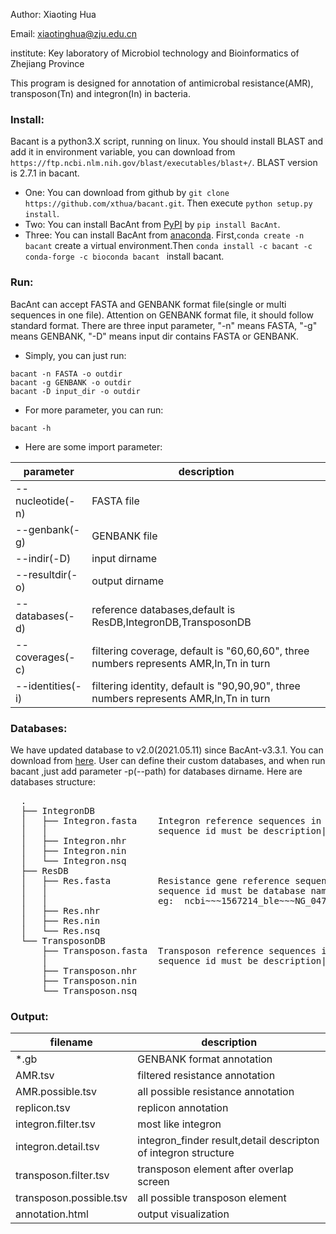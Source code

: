 Author:     Xiaoting Hua

Email:      xiaotinghua@zju.edu.cn

institute:  Key laboratory of Microbiol technology and Bioinformatics of Zhejiang Province

This program is designed for annotation of antimicrobal resistance(AMR), transposon(Tn) and integron(In) in bacteria.

### Install:
Bacant is a python3.X script, running on linux. 
You should install BLAST and add it in environment variable, you can download from `https://ftp.ncbi.nlm.nih.gov/blast/executables/blast+/`. BLAST version is 2.7.1 in bacant.

* One:
  You can download from github by `git clone https://github.com/xthua/bacant.git`. Then execute `python setup.py install`.
* Two:
  You can install BacAnt from [PyPI](https://pypi.org/project/BacAnt) by `pip install BacAnt`.
* Three:
  You can install BacAnt from [anaconda](https://anaconda.org/bacant/bacant).
  First,`conda create -n bacant` create a virtual environment.Then `conda install -c bacant -c conda-forge -c bioconda bacant ` install bacant.

### Run:
BacAnt can accept FASTA and GENBANK format file(single or multi sequences in one file). Attention on GENBANK format file, it should follow standard format.
There are three input parameter, "-n" means FASTA, "-g" means GENBANK, "-D" means input dir contains FASTA or GENBANK.
* Simply, you can just run:
```
bacant -n FASTA -o outdir
bacant -g GENBANK -o outdir
bacant -D input_dir -o outdir
```
* For more parameter, you can run:
```
bacant -h
```
* Here are some import parameter:

parameter  | description
---- | -----
--nucleotide(-n) | FASTA file
--genbank(-g) | GENBANK file
--indir(-D) | input dirname
--resultdir(-o) | output dirname
--databases(-d) | reference databases,default is ResDB,IntegronDB,TransposonDB
--coverages(-c) | filtering coverage, default is "60,60,60", three numbers represents AMR,In,Tn in turn
--identities(-i) | filtering identity, default is "90,90,90", three numbers represents AMR,In,Tn in turn

### Databases:
We have updated database to v2.0(2021.05.11) since BacAnt-v3.3.1. You can download from [here](http://bacant.net/static/database/v2.0/bacant-db-v2.0.tar.gz).
User can define their custom databases, and when run bacant ,just add parameter -p(--path) for databases dirname.
Here are databases structure:

<pre>
  .
  ├── IntegronDB
  │   ├── Integron.fasta    Integron reference sequences in FASTA format
  │   │                     sequence id must be description|accession,eg: In0|PAU49101
  │   ├── Integron.nhr
  │   ├── Integron.nin
  │   └── Integron.nsq
  ├── ResDB
  │   ├── Res.fasta         Resistance gene reference sequences in FASTA format
  │   │                     sequence id must be database name~~~gene~~~accession~~~description,
  │   │                     eg:  ncbi~~~1567214_ble~~~NG_047553.1~~~BLEOMYCIN BLMA family bleomycin binding protein
  │   ├── Res.nhr
  │   ├── Res.nin
  │   └── Res.nsq
  └── TransposonDB
      ├── Transposon.fasta  Transposon reference sequences in FASTA format
      │                     sequence id must be description|accession,eg: Tn2009|CP001937
      ├── Transposon.nhr
      ├── Transposon.nin
      └── Transposon.nsq
</pre>      
### Output:

filename  | description
---- | -----
*.gb | GENBANK format annotation
AMR.tsv | filtered resistance annotation
AMR.possible.tsv | all possible resistance annotation
replicon.tsv | replicon annotation
integron.filter.tsv | most like integron
integron.detail.tsv | integron_finder result,detail descripton of integron structure
transposon.filter.tsv | transposon element after overlap screen
transposon.possible.tsv | all possible transposon element
annotation.html | output visualization
